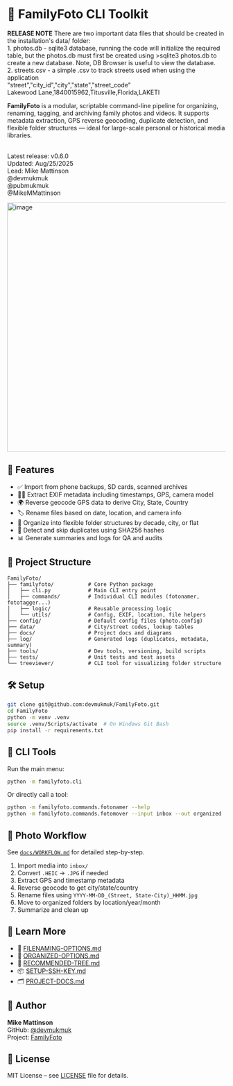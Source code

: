 # 📸 FamilyFoto CLI Toolkit

**RELEASE NOTE** There are two important data files that should be created in the installation's data/ folder:
   <br> 1. photos.db - sqlite3 database, running the code will initialize the required table, but the photos.db must first be created using >sqlite3 photos.db to create a new database. Note, DB Browser is useful to view the database.
   <br> 2. streets.csv - a simple .csv to track streets used when using the application
   <br>   "street","city_id","city","state","street_code"
    <br>  Lakewood Lane,1840015962,Titusville,Florida,LAKETI

**FamilyFoto** is a modular, scriptable command-line pipeline for organizing, renaming, tagging, and archiving family photos and videos. It supports metadata extraction, GPS reverse geocoding, duplicate detection, and flexible folder structures — ideal for large-scale personal or historical media libraries.

<br>Latest release: v0.6.0
<br>Updated: Aug/25/2025
<br>Lead: Mike Mattinson
<br>@devmukmuk
<br>@pubmukmuk
<br>@MikeMMattinson

<img width="749" height="575" alt="image" src="https://github.com/user-attachments/assets/61d5c280-04ee-4532-bdad-b4ad8434b48f" />


## 🚀 Features

- ✅ Import from phone backups, SD cards, scanned archives
- 🕵️‍♂️ Extract EXIF metadata including timestamps, GPS, camera model
- 🌍 Reverse geocode GPS data to derive City, State, Country
- 🏷️ Rename files based on date, location, and camera info
- 📂 Organize into flexible folder structures by decade, city, or flat
- 🔁 Detect and skip duplicates using SHA256 hashes
- 📊 Generate summaries and logs for QA and audits

## 📁 Project Structure

```
FamilyFoto/
├── familyfoto/           # Core Python package
│   ├── cli.py            # Main CLI entry point
│   ├── commands/         # Individual CLI modules (fotonamer, fototagger...)
│   ├── logic/            # Reusable processing logic
│   └── utils/            # Config, EXIF, location, file helpers
├── config/               # Default config files (photo.config)
├── data/                 # City/street codes, lookup tables
├── docs/                 # Project docs and diagrams
├── log/                  # Generated logs (duplicates, metadata, summary)
├── tools/                # Dev tools, versioning, build scripts
├── tests/                # Unit tests and test assets
└── treeviewer/           # CLI tool for visualizing folder structure
```

## 🛠️ Setup

```bash
git clone git@github.com:devmukmuk/FamilyFoto.git
cd FamilyFoto
python -m venv .venv
source .venv/Scripts/activate  # On Windows Git Bash
pip install -r requirements.txt
```

## 🧰 CLI Tools

Run the main menu:
```bash
python -m familyfoto.cli
```

Or directly call a tool:
```bash
python -m familyfoto.commands.fotonamer --help
python -m familyfoto.commands.fotomover --input inbox --out organized
```

## 📸 Photo Workflow

See [`docs/WORKFLOW.md`](docs/WORKFLOW.md) for detailed step-by-step.

1. Import media into `inbox/`
2. Convert `.HEIC` → `.JPG` if needed
3. Extract GPS and timestamp metadata
4. Reverse geocode to get city/state/country
5. Rename files using `YYYY-MM-DD_(Street, State-City)_HHMM.jpg`
6. Move to organized folders by location/year/month
7. Summarize and clean up

## 🧠 Learn More

- 📄 [FILENAMING-OPTIONS.md](docs/FILENAMING-OPTIONS.md)
- 📄 [ORGANIZED-OPTIONS.md](docs/ORGANIZED-OPTIONS.md)
- 🌳 [RECOMMENDED-TREE.md](docs/RECOMMENDED-TREE.md)
- 📦 [SETUP-SSH-KEY.md](docs/SETUP-SSH-KEY.md)
- 🗂️ [PROJECT-DOCS.md](docs/PROJECT-DOCS.md)

## 👤 Author

**Mike Mattinson**  
GitHub: [@devmukmuk](https://github.com/devmukmuk)  
Project: [FamilyFoto](https://github.com/devmukmuk/FamilyFoto)

## 📜 License

MIT License – see [LICENSE](LICENSE) file for details.
